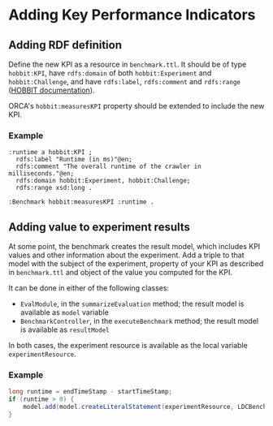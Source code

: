 # Adding Key Performance Indicators

## Adding RDF definition

Define the new KPI as a resource in `benchmark.ttl`.
It should be of type `hobbit:KPI`,
have `rdfs:domain` of both `hobbit:Experiment` and `hobbit:Challenge`,
and have `rdfs:label`, `rdfs:comment` and `rdfs:range`
([HOBBIT documentation](https://hobbit-project.github.io/benchmark_integration_api.html#kpis)).

ORCA's `hobbit:measuresKPI` property should be extended to include the new KPI.

### Example

```turtle
:runtime a hobbit:KPI ;
  rdfs:label "Runtime (in ms)"@en;
  rdfs:comment "The overall runtime of the crawler in milliseconds."@en;
  rdfs:domain hobbit:Experiment, hobbit:Challenge;
  rdfs:range xsd:long .

:Benchmark hobbit:measuresKPI :runtime .
```

## Adding value to experiment results

At some point, the benchmark creates the result model,
which includes KPI values and other information about the experiment.
Add a triple to that model with the subject of the experiment,
property of your KPI as described in `benchmark.ttl`
and object of the value you computed for the KPI.

It can be done in either of the following classes:
- `EvalModule`, in the `summarizeEvaluation` method; the result model is available as `model` variable
- `BenchmarkController`, in the `executeBenchmark` method; the result model is available as `resultModel`

In both cases, the experiment resource is available as the local variable `experimentResource`.

### Example

```java
long runtime = endTimeStamp - startTimeStamp;
if (runtime > 0) {
    model.add(model.createLiteralStatement(experimentResource, LDCBench.runtime, runtime));
}
```
